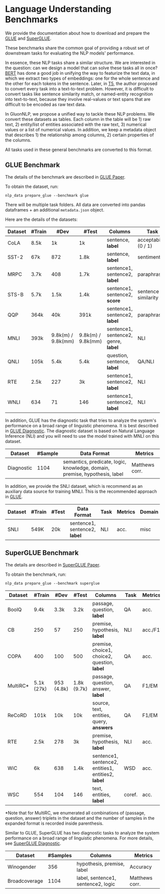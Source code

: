 # Language Understanding Benchmarks

We provide the documentation about how to download and prepare the 
[GLUE](https://gluebenchmark.com/) and [SuperGLUE](https://super.gluebenchmark.com/).

These benchmarks share the common goal of providing a robust set of downstream tasks for evaluating 
the NLP models' performance.

In essence, these NLP tasks share a similar structure. We are interested in the question: 
can we design a model that can solve these tasks all in once? 
[BERT](https://arxiv.org/pdf/1810.04805.pdf) has done a good job in unifying the way to 
featurize the text data, in which we extract two types of embeddings: one for the 
whole sentence and the other for each tokens in the sentence. Later, 
in [T5](https://arxiv.org/pdf/1910.10683.pdf), the author proposed to convert every task 
into a text-to-text problem. However, it is difficult to convert tasks like sentence similarity 
match, or named-entity recognition into text-to-text, because they involve real-values or text 
spans that are difficult to be encoded as raw text data.

In GluonNLP, we propose a unified way to tackle these NLP problems. We convert these datasets 
as tables. Each column in the table will be 1) raw text, 2) entity/list of entities associated with the 
raw text, 3) numerical values or a list of numerical values. 
In addition, we keep a metadata object that describes 1) the relationship among columns, 
2) certain properties of the columns.

All tasks used in these general benchmarks are converted to this format.


## GLUE Benchmark

The details of the benchmark are described in [GLUE Paper](https://openreview.net/pdf?id=rJ4km2R5t7).

To obtain the dataset, run:

```
nlp_data prepare_glue --benchmark glue
```

There will be multiple task folders. All data are converted into pandas dataframes + an additional 
`metadata.json` object.

Here are the details of the datasets:

| Dataset | #Train | #Dev | #Test   | Columns         | Task                         | Metrics                      | Domain              |
|---------|--------|------|--------|---------------------|------------------------------|------------------------------|---------------------|
| CoLA    | 8.5k   | 1k   | 1k     | sentence, **label**  | acceptability  (0 / 1)       | Matthews corr.               | misc.               |
| SST-2   | 67k    | 872  | 1.8k   | sentence, **label**     | sentiment                    | acc.                         | movie reviews       |
| MRPC    | 3.7k   | 408  | 1.7k   | sentence1, sentence2, **label** | paraphrase                   | acc./F1                      | news                |
| STS-B   | 5.7k   | 1.5k | 1.4k   | sentence1, sentence2, **score** | sentence similarity          | Pearson/Spearman corr.       | misc.                |
| QQP     | 364k   | 40k  | 391k   | sentence1, sentence2, **label** | paraphrase                   | acc./F1                      | social QA questions |
| MNLI    | 393k   | 9.8k(m) / 9.8k(mm)  | 9.8k(m) / 9.8k(mm)  | sentence1, sentence2, genre, **label** | NLI    | matched acc./mismatched acc. | misc                |
| QNLI    | 105k   | 5.4k | 5.4k   | question, sentence, **label** | QA/NLI                       | acc.                         | Wikipedia           |
| RTE     | 2.5k   | 227  | 3k     | sentence1, sentence2, **label** | NLI                          | acc.                         | news, Wikipedia     |
| WNLI    | 634    |  71  | 146    | sentence1, sentence2, **label** | NLI                          | acc.                         | fiction books       |

In addition, GLUE has the diagnostic task that tries to analyze the system's performance on a broad range of linguistic phenomena. 
It is best described in [GLUE Diagnostic](https://gluebenchmark.com/diagnostics). 
The diagnostic dataset is based on Natural Language Inference (NLI) and you will need to use the model trained with 
MNLI on this dataset.

| Dataset     | #Sample | Data Format | Metrics         |
|-------------|---------|-------------|-----------------|
| Diagnostic  | 1104    | semantics, predicate, logic, knowledge, domain, premise, hypothesis, label | Matthews corr.  |

In addition, we provide the SNLI dataset, which is recommend as an auxiliary data source for training MNLI. 
This is the recommended approach in [GLUE](https://openreview.net/pdf?id=rJ4km2R5t7).

| Dataset | #Train  | #Test  | Data Format                 | Task | Metrics | Domain |
|---------|---------|--------|-----------------------------|------|---------|--------|
| SNLI    | 549K    | 20k    | sentence1, sentence2, **label** | NLI  | acc.    | misc   |


## SuperGLUE Benchmark

The details are described in [SuperGLUE Paper](https://arxiv.org/pdf/1905.00537.pdf).

To obtain the benchmark, run:

```
nlp_data prepare_glue --benchmark superglue
```


| Dataset  | #Train  | #Dev | #Test   | Columns         | Task         | Metrics                      | Domain                          |
|----------|---------|------|---------|---------------------|--------------|------------------------------|---------------------------------|
| BoolQ    | 9.4k    | 3.3k | 3.2k    | passage, question, **label** | QA           | acc.                         | Google queries, Wikipedia       |
| CB       | 250     | 57   | 250     | premise, hypothesis, **label** | NLI          | acc./F1                      | various                         |
| COPA     | 400     | 100  | 500     | premise, choice1, choice2, question, **label** | QA           | acc.                         | blogs, photography encyclopedia |
| MultiRC* | 5.1k (27k)  | 953 (4.8k) | 1.8k (9.7k) | passage, question, answer, **label**                  | QA           | F1/EM                        | various                         |
| ReCoRD   | 101k    | 10k  | 10k         | source, text, entities, query, **answers** | QA           | F1/EM                        | news                            |
| RTE      | 2.5k    | 278  | 3k          | premise, hypothesis, **label**  | NLI          | acc.                         | news, Wikipedia                 |
| WiC      | 6k    | 638  | 1.4k          | sentence1, sentence2, entities1, entities2, **label**  | WSD          | acc.                         | WordNet, VerbNet, Wiktionary    |
| WSC      | 554     | 104  | 146         | text, entities, **label**  | coref.       | acc.                         | fiction books                   |

*Note that for MultiRC, we enumerated all combinations of (passage, question, answer) triplets in 
the dataset and the number of samples in the expanded format is recorded inside parenthesis.

Similar to GLUE, SuperGLUE has two diagnostic tasks to analyze the system performance 
on a broad range of linguistic phenomena. For more details, 
see [SuperGLUE Diagnostic](https://super.gluebenchmark.com/diagnostics).

| Dataset       | #Samples | Columns                        |Metrics         |
|---------------|----------|----------------------|----------------|
| Winogender    | 356 |hypothesis, premise, label | Accuracy       |
| Broadcoverage | 1104  | label, sentence1, sentence2, logic | Matthews corr. |
